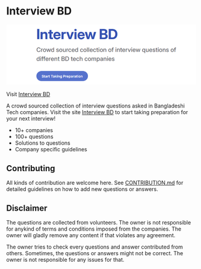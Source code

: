 ﻿# Interview BD
[![](/docs/resource/banner.png)](https://tamimehsan.github.io/interview-questions-bangladesh)

Visit [Interview BD](https://tamimehsan.github.io/interview-questions-bangladesh)  

A crowd sourced collection of interview questions asked in Bangladeshi Tech companies. Visit the site [Interview BD](https://tamimehsan.github.io/interview-questions-bangladesh) to start taking preparation for your next interview!

- 10+ companies
- 100+ questions
- Solutions to questions
- Company specific guidelines

## Contributing
All kinds of contribution are welcome here. See [CONTRIBUTION.md](/CONTRIBUTING.md) for detailed guidelines on how to add new questions or answers.

## Disclaimer
The questions are collected from volunteers. The owner is not responsible for anykind of terms and conditions imposed from the companies. The owner will gladly remove any content if that violates any agreement. 

The owner tries to check every questions and answer contributed from others. Sometimes, the questions or answers might not be correct. The owner is not responsible for any issues for that. 
